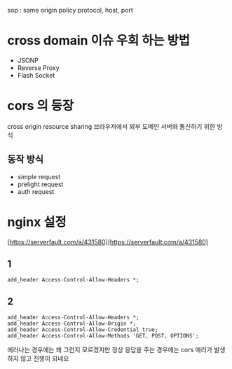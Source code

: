 sop : same origin policy
protocol, host, port





# cross domain 이슈 우회 하는 방법
- JSONP
- Reverse Proxy
- Flash Socket

# cors 의 등장
cross origin resource sharing
브라우저에서 외부 도메인 서버와 통신하기 위한 방식

## 동작 방식
- simple request
- prelight request
- auth request




# nginx 설정
[https://serverfault.com/a/431580](https://serverfault.com/a/431580)

## 1
```
add_header Access-Control-Allow-Headers *;
```

## 2
```
add_header Access-Control-Allow-Headers *;
add_header Access-Control-Allow-Origin *;
add_header Access-Control-Allow-Credential true;
add_header Access-Control-Allow-Methods 'GET, POST, OPTIONS';
```

에러나는 경우에는 왜 그런지 모르겠지만 정상 응답을 주는 경우에는 cors 에러가 발생하지 않고 진행이 되네요